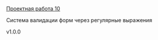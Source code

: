 [Проектная работа 10](https://lishainik.github.io/)

Система валидации форм через регулярные выражения

v1.0.0
